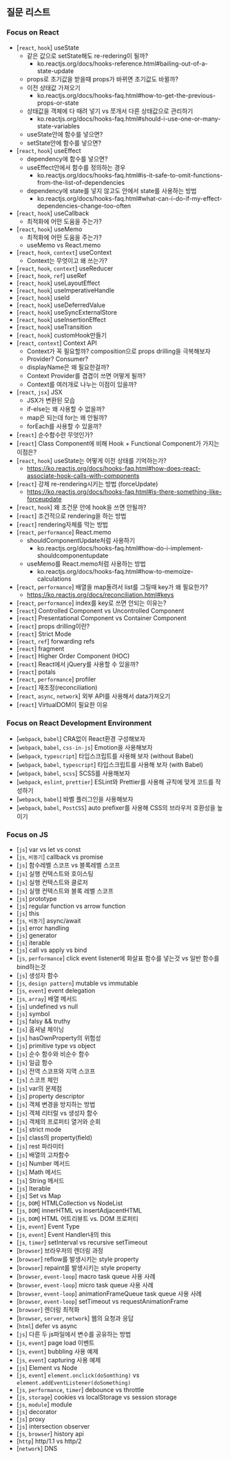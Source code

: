 ## 질문 리스트

### Focus on React
- [`react`, `hook`] useState
	- 같은 값으로 setState해도 re-redering이 될까?
		- ko.reactjs.org/docs/hooks-reference.html#bailing-out-of-a-state-update
	- props로 초기값을 받을때 props가 바뀌면 초기값도 바뀔까?
	- 이전 상태값 가져오기
		- ko.reactjs.org/docs/hooks-faq.html#how-to-get-the-previous-props-or-state
	- 상태값을 객체에 다 때려 넣기 vs 쪼개서 다른 상태값으로 관리하기
		- ko.reactjs.org/docs/hooks-faq.html#should-i-use-one-or-many-state-variables
	- useState안에 함수를 넣으면?
	- setState안에 함수를 넣으면?
- [`react`, `hook`] useEffect
	- dependency에 함수를 넣으면?
	- useEffect안에서 함수를 정의하는 경우
		- ko.reactjs.org/docs/hooks-faq.html#is-it-safe-to-omit-functions-from-the-list-of-dependencies
	- dependency에 state를 넣지 않고도 안에서 state를 사용하는 방법
		- ko.reactjs.org/docs/hooks-faq.html#what-can-i-do-if-my-effect-dependencies-change-too-often
- [`react`, `hook`] useCallback
	- 최적화에 어떤 도움을 주는가?
- [`react`, `hook`] useMemo
	- 최적화에 어떤 도움을 주는가?
	- useMemo vs React.memo
- [`react`, `hook`, `context`] useContext
	- Context는 무엇이고 왜 쓰는가?
- [`react`, `hook`, `context`] useReducer
- [`react`, `hook`, `ref`] useRef
- [`react`, `hook`] useLayoutEffect
- [`react`, `hook`] useImperativeHandle
- [`react`, `hook`] useId
- [`react`, `hook`] useDeferredValue
- [`react`, `hook`] useSyncExternalStore
- [`react`, `hook`] useInsertionEffect
- [`react`, `hook`] useTransition
- [`react`, `hook`] customHook만들기
- [`react`, `context`] Context API
	- Context가 꼭 필요할까? composition으로 props drilling을 극복해보자
	- Provider? Consumer?
	- displayName은 왜 필요한걸까?
	- Context Provider를 겹겹이 쓰면 어떻게 될까?
	- Context를 여러개로 나누는 이점이 있을까?
- [`react`, `jsx`] JSX
	- JSX가 변환된 모습
	- if-else는 왜 사용할 수 없을까?
	- map은 되는데 for는 왜 안될까?
	- forEach를 사용할 수 있을까?
- [`react`] 순수함수란 무엇인가?
- [`react`] Class Component에 비해 Hook + Functional Component가 가지는 이점은?
- [`react`, `hook`] useState는 어떻게 이전 상태를 기억하는가?
	- https://ko.reactjs.org/docs/hooks-faq.html#how-does-react-associate-hook-calls-with-components
- [`react`] 강제 re-rendering시키는 방법 (forceUpdate)
	- https://ko.reactjs.org/docs/hooks-faq.html#is-there-something-like-forceupdate
- [`react`, `hook`] 왜 조건문 안에 hook을 쓰면 안될까?
- [`react`] 조건적으로 rendering을 하는 방법
- [`react`] rendering자체를 막는 방법
- [`react`, `performance`] React.memo
	- shouldComponentUpdate처럼 사용하기
		- ko.reactjs.org/docs/hooks-faq.html#how-do-i-implement-shouldcomponentupdate
	- useMemo를 React.memo처럼 사용하는 방법
		- ko.reactjs.org/docs/hooks-faq.html#how-to-memoize-calculations
- [`react`, `performance`] 배열을 map돌려서 list를 그릴때 key가 왜 필요한가?
	- https://ko.reactjs.org/docs/reconciliation.html#keys
- [`react`, `performance`] index를 key로 쓰면 안되는 이유는?
- [`react`] Controlled Component vs Uncontrolled Component
- [`react`] Presentational Component vs Container Component
- [`react`] props drilling이란?
- [`react`] Strict Mode
- [`react`, `ref`] forwarding refs
- [`react`] fragment
- [`react`] Higher Order Component (HOC)
- [`react`] React에서 jQuery를 사용할 수 있을까?
- [`react`] potals
- [`react`, `performance`] profiler
- [`react`] 재조정(reconciliation)
- [`react`, `async`, `network`] 외부 API를 사용해서 data가져오기 
- [`react`] VirtualDOM이 필요한 이유

### Focus on React Development Environment
- [`webpack`, `babel`] CRA없이 React환경 구성해보자
- [`webpack`, `babel`, `css-in-js`] Emotion을 사용해보자
- [`webpack`, `typescript`] 타입스크립트를 사용해 보자 (without Babel)
- [`webpack`, `babel`, `typescript`] 타입스크립트를 사용해 보자 (with Babel)
- [`webpack`, `babel`, `scss`] SCSS를 사용해보자
- [`webpack`, `eslint`, `prettier`] ESLint와 Prettier를 사용해 규칙에 맞게 코드를 작성하기
- [`webpack`, `babel`] 바벨 플러그인을 사용해보자
- [`webpack`, `babel`, `PostCSS`] auto prefixer를 사용해 CSS의 브라우저 호환성을 높이기

### Focus on JS

- [`js`] var vs let vs const
- [`js`, `비동기`] callback vs promise
- [`js`] 함수레벨 스코프 vs 블록레벨 스코프
- [`js`] 실행 컨텍스트와 호이스팅
- [`js`] 실행 컨텍스트와 클로저
- [`js`] 실행 컨텍스트와 블록 레벨 스코프
- [`js`] prototype
- [`js`] regular function vs arrow function
- [`js`] this
- [`js`, `비동기`] async/await
- [`js`] error handling
- [`js`] generator
- [`js`] iterable
- [`js`] call vs apply vs bind
- [`js`, `performance`] click event listener에 화살표 함수를 넣는것 vs 일반 함수를 bind하는것
- [`js`] 생성자 함수
- [`js`, `design pattern`] mutable vs immutable
- [`js`, `event`] event delegation
- [`js`, `array`] 배열 메서드
- [`js`] undefined vs null
- [`js`] symbol
- [`js`] falsy && truthy
- [`js`] 옵셔널 체이닝
- [`js`] hasOwnProperty의 위험성
- [`js`] primitive type vs object
- [`js`] 순수 함수와 비순수 함수
- [`js`] 일급 함수
- [`js`] 전역 스코프와 지역 스코프
- [`js`] 스코프 체인
- [`js`] var의 문제점
- [`js`] property descriptor
- [`js`] 객체 변경을 방지하는 방법
- [`js`] 객체 리터럴 vs 생성자 함수
- [`js`] 객체의 프로퍼티 열거와 순회
- [`js`] strict mode
- [`js`] class의 property(field)
- [`js`] rest 파라미터
- [`js`] 배열의 고차함수
- [`js`] Number 메서드
- [`js`] Math 메서드
- [`js`] String 메서드
- [`js`] Iterable
- [`js`] Set vs Map
- [`js`, `DOM`] HTMLCollection vs NodeList
- [`js`, `DOM`] innerHTML vs insertAdjacentHTML
- [`js`, `DOM`] HTML 어트리뷰트 vs. DOM 프로퍼티
- [`js`, `event`] Event Type
- [`js`, `event`] Event Handler내의 this
- [`js`, `timer`] setInterval vs recursive setTimeout
- [`browser`] 브라우저의 렌더링 과정
- [`browser`] reflow를 발생시키는 style property
- [`browser`] repaint를 발생시키는 style property
- [`browser`, `event-loop`] macro task queue 사용 사례
- [`browser`, `event-loop`] micro task queue 사용 사례
- [`browser`, `event-loop`] animationFrameQueue task queue 사용 사례
- [`browser`, `event-loop`] setTimeout vs requestAnimationFrame
- [`browser`] 렌더링 최적화
- [`browser`, `server`, `network`] 웹의 요청과 응답
- [`html`] defer vs async
- [`js`] 다른 두 js파일에서 변수를 공유하는 방법
- [`js`, `event`] page load 이벤트
- [`js`, `event`] bubbling 사용 예제
- [`js`, `event`] capturing 사용 예제
- [`js`] Element vs Node
- [`js`, `event`] `element.onclick(doSomthing)` vs `element.addEventListener(doSomething)`
- [`js`, `performance`, `timer`] debounce vs throttle
- [`js`, `storage`] cookies vs localStorage vs session storage
- [`js`, `module`] module
- [`js`] decorator
- [`js`] proxy
- [`js`] intersection observer
- [`js`, `browser`] history api
- [`http`] http/1.1 vs http/2
- [`network`] DNS
